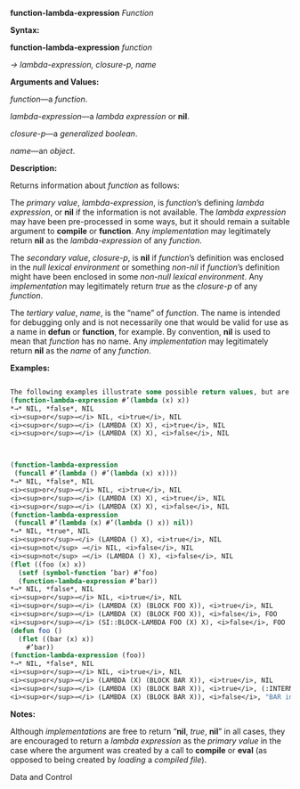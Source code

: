 **function-lambda-expression** *Function* 



**Syntax:** 



**function-lambda-expression** *function* 



*→ lambda-expression, closure-p, name* 



**Arguments and Values:** 



*function*—a *function*. 



*lambda-expression*—a *lambda expression* or **nil**. 



*closure-p*—a *generalized boolean*. 



*name*—an *object*. 



**Description:** 



Returns information about *function* as follows: 



The *primary value*, *lambda-expression*, is *function*’s defining *lambda expression*, or **nil** if the information is not available. The *lambda expression* may have been pre-processed in some ways, but it should remain a suitable argument to **compile** or **function**. Any *implementation* may legitimately return **nil** as the *lambda-expression* of any *function*. 



The *secondary value*, *closure-p*, is **nil** if *function*’s definition was enclosed in the *null lexical environment* or something *non-nil* if *function*’s definition might have been enclosed in some *non-null lexical environment*. Any *implementation* may legitimately return *true* as the *closure-p* of any *function*. 



The *tertiary value*, *name*, is the “name” of *function*. The name is intended for debugging only and is not necessarily one that would be valid for use as a name in **defun** or **function**, for example. By convention, **nil** is used to mean that *function* has no name. Any *implementation* may legitimately return **nil** as the *name* of any *function*. 



**Examples:**
```lisp

The following examples illustrate some possible return values, but are not intended to be exhaustive: 
(function-lambda-expression #’(lambda (x) x)) 
*→* NIL, *false*, NIL 
<i><sup>or</sup>→</i> NIL, <i>true</i>, NIL 
<i><sup>or</sup>→</i> (LAMBDA (X) X), <i>true</i>, NIL 
<i><sup>or</sup>→</i> (LAMBDA (X) X), <i>false</i>, NIL 



(function-lambda-expression 
 (funcall #’(lambda () #’(lambda (x) x)))) 
*→* NIL, *false*, NIL 
<i><sup>or</sup>→</i> NIL, <i>true</i>, NIL 
<i><sup>or</sup>→</i> (LAMBDA (X) X), <i>true</i>, NIL 
<i><sup>or</sup>→</i> (LAMBDA (X) X), <i>false</i>, NIL 
(function-lambda-expression 
 (funcall #’(lambda (x) #’(lambda () x)) nil)) 
*→* NIL, *true*, NIL 
<i><sup>or</sup>→</i> (LAMBDA () X), <i>true</i>, NIL 
<i><sup>not</sup> →</i> NIL, <i>false</i>, NIL 
<i><sup>not</sup> →</i> (LAMBDA () X), <i>false</i>, NIL 
(flet ((foo (x) x)) 
  (setf (symbol-function ’bar) #’foo) 
  (function-lambda-expression #’bar)) 
*→* NIL, *false*, NIL 
<i><sup>or</sup>→</i> NIL, <i>true</i>, NIL 
<i><sup>or</sup>→</i> (LAMBDA (X) (BLOCK FOO X)), <i>true</i>, NIL 
<i><sup>or</sup>→</i> (LAMBDA (X) (BLOCK FOO X)), <i>false</i>, FOO 
<i><sup>or</sup>→</i> (SI::BLOCK-LAMBDA FOO (X) X), <i>false</i>, FOO 
(defun foo () 
  (flet ((bar (x) x)) 
    #’bar)) 
(function-lambda-expression (foo)) 
*→* NIL, *false*, NIL 
<i><sup>or</sup>→</i> NIL, <i>true</i>, NIL 
<i><sup>or</sup>→</i> (LAMBDA (X) (BLOCK BAR X)), <i>true</i>, NIL 
<i><sup>or</sup>→</i> (LAMBDA (X) (BLOCK BAR X)), <i>true</i>, (:INTERNAL FOO 0 BAR) 
<i><sup>or</sup>→</i> (LAMBDA (X) (BLOCK BAR X)), <i>false</i>, "BAR in FOO" 

```
**Notes:** 



Although *implementations* are free to return “**nil**, *true*, **nil**” in all cases, they are encouraged to return a *lambda expression* as the *primary value* in the case where the argument was created by a call to **compile** or **eval** (as opposed to being created by *loading* a *compiled file*). 



Data and Control 












